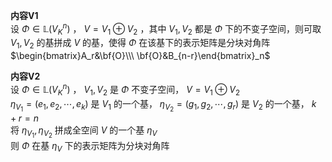 **内容V1**    
设 $\Phi\in\mathbb{L}(V_K^n)$ ， $V=V_1\oplus V_2$ ，其中 $V_1,V_2$ 都是 $\Phi$ 下的不变子空间，则可取 $V_1,V_2$ 的基拼成 $V$ 的基，使得 $\Phi$ 在该基下的表示矩阵是分块对角阵 $\begin{bmatrix}A_r&\bf{O}\\\    
\bf{O}&B_{n-r}\end{bmatrix}_n$     
    
**内容V2**    
设 $\Phi\in\mathbb{L}(V_K^n)$ ， $V_1,V_2$ 是 $\Phi$ 不变子空间， $V=V_1\oplus V_2$     
 $\eta_{V_1}=(e_1,e_2,\cdots,e_k)$ 是 $V_1$ 的一个基， $\eta_{V_2}=(g_1,g_2,\cdots,g_r)$ 是 $V_2$ 的一个基， $k+r=n$     
将 $\eta_{V_1},\eta_{V_2}$ 拼成全空间 $V$ 的一个基 $\eta_V$     
则 $\Phi$ 在基 $\eta_V$ 下的表示矩阵为分块对角阵    
